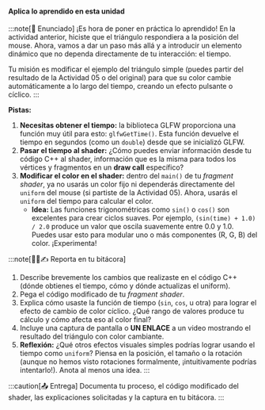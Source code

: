 #### Aplica lo aprendido en esta unidad

:::note[🎯 Enunciado]
¡Es hora de poner en práctica lo aprendido! En la actividad anterior, hiciste que el triángulo respondiera a la posición del mouse. Ahora, vamos a dar un paso más allá y a introducir un elemento dinámico que no dependa directamente de tu interacción: el tiempo.

Tu misión es modificar el ejemplo del triángulo simple (puedes partir del resultado de la Actividad 05 o del original) para que su color cambie automáticamente a lo largo del tiempo, creando un efecto pulsante o cíclico.
:::

**Pistas:**

1.  **Necesitas obtener el tiempo:** la biblioteca GLFW proporciona una función muy útil para esto: `glfwGetTime()`. Esta función devuelve el tiempo en segundos (como un `double`) desde que se inicializó GLFW.
2.  **Pasar el tiempo al shader:** ¿Cómo puedes enviar información desde tu código C++ al shader, información que es la misma para todos los vértices y fragmentos en un **draw call** específico?
3.  **Modificar el color en el shader:** dentro del `main()` de tu *fragment shader*, ya no usarás un color fijo ni dependerás directamente del `uniform` del mouse (si partiste de la Actividad 05). Ahora, usarás el `uniform` del tiempo para calcular el color.
    *   **Idea:** Las funciones trigonométricas como `sin()` o `cos()` son excelentes para crear ciclos suaves. Por ejemplo, `(sin(time) + 1.0) / 2.0` produce un valor que oscila suavemente entre 0.0 y 1.0. Puedes usar esto para modular uno o más componentes (R, G, B) del color. ¡Experimenta!

:::note[🧐🧪✍️ Reporta en tu bitácora]

1.  Describe brevemente los cambios que realizaste en el código C++ (dónde obtienes el tiempo, cómo y dónde actualizas el uniform).
2.  Pega el código modificado de tu *fragment shader*.
3.  Explica cómo usaste la función de tiempo (`sin`, `cos`, u otra) para lograr el efecto de cambio de color cíclico. ¿Qué rango de valores produce tu cálculo y cómo afecta eso al color final?
4.  Incluye una captura de pantalla o **UN ENLACE** a un video mostrando el resultado del triángulo con color cambiante.
5.  **Reflexión:** ¿Qué otros efectos visuales simples podrías lograr usando el tiempo como `uniform`? Piensa en la posición, el tamaño o la rotación (aunque no hemos visto rotaciones formalmente, ¡intuitivamente podrías intentarlo!). Anota al menos una idea.
:::

:::caution[📤 Entrega]
Documenta tu proceso, el código modificado del shader, las explicaciones solicitadas y la captura en tu bitácora.
:::
